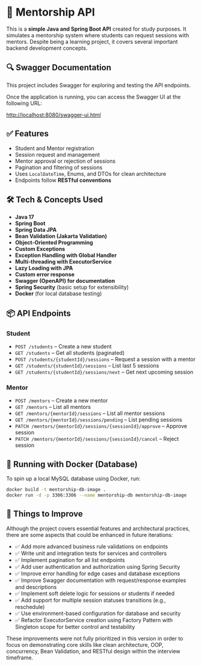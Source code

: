 # 🧠 Mentorship API

This is a **simple Java and Spring Boot API** created for study purposes. It simulates a mentorship system where students can request sessions with mentors. Despite being a learning project, it covers several important backend development concepts.

## 🔍 Swagger Documentation

This project includes Swagger for exploring and testing the API endpoints.

Once the application is running, you can access the Swagger UI at the following URL:

[http://localhost:8080/swagger-ui.html](http://localhost:8080/swagger-ui.html)

## ✅ Features

- Student and Mentor registration
- Session request and management
- Mentor approval or rejection of sessions
- Pagination and filtering of sessions
- Uses `LocalDateTime`, Enums, and DTOs for clean architecture
- Endpoints follow **RESTful conventions**

## 🛠️ Tech & Concepts Used

- **Java 17**
- **Spring Boot**
- **Spring Data JPA**
- **Bean Validation (Jakarta Validation)**
- **Object-Oriented Programming**
- **Custom Exceptions**
- **Exception Handling with Global Handler**
- **Multi-threading with ExecutorService**
- **Lazy Loading with JPA**
- **Custom error response**
- **Swagger (OpenAPI) for documentation**
- **Spring Security** (basic setup for extensibility)
- **Docker** (for local database testing)

## 📦 API Endpoints

### Student

- `POST /students` – Create a new student
- `GET /students` – Get all students (paginated)
- `POST /students/{studentId}/sessions` – Request a session with a mentor
- `GET /students/{studentId}/sessions` – List last 5 sessions
- `GET /students/{studentId}/sessions/next` – Get next upcoming session

### Mentor

- `POST /mentors` – Create a new mentor
- `GET /mentors` – List all mentors
- `GET /mentors/{mentorId}/sessions` – List all mentor sessions
- `GET /mentors/{mentorId}/sessions/pending` – List pending sessions
- `PATCH /mentors/{mentorId}/sessions/{sessionId}/approve` – Approve session
- `PATCH /mentors/{mentorId}/sessions/{sessionId}/cancel` – Reject session

## 🐳 Running with Docker (Database)

To spin up a local MySQL database using Docker, run:

```bash
docker build -t mentorship-db-image .
docker run -d -p 3306:3306 --name mentorship-db mentorship-db-image
```

## 🚧 Things to Improve

Although the project covers essential features and architectural practices, there are some aspects that could be enhanced in future iterations:

- ✅ Add more advanced business rule validations on endpoints
- ✅ Write unit and integration tests for services and controllers
- ✅ Implement pagination for all list endpoints
- ✅ Add user authentication and authorization using Spring Security
- ✅ Improve error handling for edge cases and database exceptions
- ✅ Improve Swagger documentation with request/response examples and descriptions
- ✅ Implement soft delete logic for sessions or students if needed
- ✅ Add support for multiple session statuses transitions (e.g., reschedule)
- ✅ Use environment-based configuration for database and security
- ✅ Refactor ExecutorService creation using Factory Pattern with Singleton scope for better control and testability

These improvements were not fully prioritized in this version in order to focus on demonstrating core skills like clean architecture, OOP, concurrency, Bean Validation, and RESTful design within the interview timeframe.

